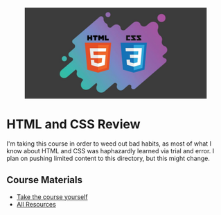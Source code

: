  <p align="center">
    <a title="Udemy course link" href="https://www.udemy.com/course/html-tutorial/">
    <img width="420" src="../assets/images/html-css.jpg">
    </a>
</p>

# HTML and CSS Review

I'm taking this course in order to weed out bad habits, as most of what I know about HTML and CSS was haphazardly learned via trial and error. I plan on pushing limited content to this directory, but this might change. 

## **Course Materials**
- [Take the course yourself](https://www.udemy.com/course/html-tutorial/)
- [All Resources](https://goo.gl/YJTNed)